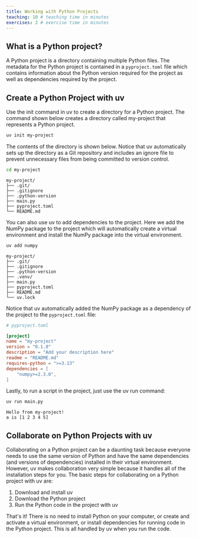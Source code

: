 ```yaml
---
title: Working with Python Projects
teaching: 10 # teaching time in minutes
exercises: 2 # exercise time in minutes
---
```


## What is a Python project?

A Python project is a directory containing multiple Python files. The metadata for the Python project is contained in a `pyproject.toml` file which contains information about the Python version required for the project as well as dependencies required by the project.

## Create a Python Project with uv

Use the init command in uv to create a directory for a Python project. The command shown below creates a directory called my-project that represents a Python project.

```bash
uv init my-project
```

The contents of the directory is shown below. Notice that uv automatically sets up the directory as a Git repository and includes an ignore file to prevent unnecessary files from being committed to version control.

```bash
cd my-project
```

```output
my-project/
├── .git/
├── .gitignore
├── .python-version
├── main.py
├── pyproject.toml
└── README.md
```

You can also use uv to add dependencies to the project. Here we add the NumPy package to the project which will automatically create a virtual environment and install the NumPy package into the virtual environment.

```bash
uv add numpy
```

```output
my-project/
├── .git/
├── .gitignore
├── .python-version
├── .venv/
├── main.py
├── pyproject.toml
├── README.md
└── uv.lock
```

Notice that uv automatically added the NumPy package as a dependency of the project to the `pyproject.toml` file:

```toml
# pyproject.toml

[project]
name = "my-project"
version = "0.1.0"
description = "Add your description here"
readme = "README.md"
requires-python = ">=3.13"
dependencies = [
    "numpy>=2.3.0",
]
```

Lastly, to run a script in the project, just use the uv run command:

```bash
uv run main.py
```

```output
Hello from my-project!
a is [1 2 3 4 5]
```

## Collaborate on Python Projects with uv

Collaborating on a Python project can be a daunting task because everyone needs to use the same version of Python and have the same dependencies (and versions of dependencies) installed in their virtual environment. However, uv makes collaboration very simple because it handles all of the installation steps for you. The basic steps for collaborating on a Python project with uv are:

1. Download and install uv
2. Download the Python project
3. Run the Python code in the project with uv

That's it! There is no need to install Python on your computer, or create and activate a virtual environment, or install dependencies for running code in the Python project. This is all handled by uv when you run the code.
